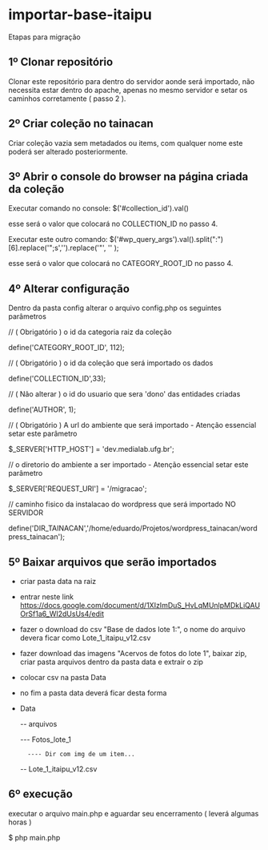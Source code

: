 # importar-base-itaipu

Etapas para migração

## 1º Clonar repositório

Clonar este repositório para dentro do servidor aonde será importado, não necessita estar dentro do apache, apenas no mesmo servidor e setar os caminhos corretamente ( passo 2 ).

## 2º Criar coleção no tainacan

Criar coleção vazia sem metadados ou items, com qualquer nome este poderá ser alterado posteriormente.

## 3º Abrir o console do browser na página criada da coleção

Executar comando no console: $('#collection_id').val()

esse será o valor que colocará no COLLECTION_ID no passo 4.

Executar este outro comando: $('#wp_query_args').val().split(":")[6].replace('";s','').replace('"', '' );

esse será o valor que colocará no CATEGORY_ROOT_ID no passo 4.

## 4º Alterar configuração

Dentro da pasta config alterar o arquivo config.php os seguintes parâmetros

// ( Obrigatório ) o id da categoria raiz da coleção

define('CATEGORY_ROOT_ID', 112);

// ( Obrigatório ) o id da coleção que será importado os dados

define('COLLECTION_ID',33);

// ( Não alterar ) o id do usuario que sera 'dono' das entidades criadas

define('AUTHOR', 1);

// ( Obrigatório ) A url do ambiente que será importado - Atenção essencial setar este parâmetro

$_SERVER['HTTP_HOST'] = 'dev.medialab.ufg.br';

// o diretorio do ambiente a ser importado - Atenção essencial setar este parâmetro

$_SERVER['REQUEST_URI'] = '/migracao';

// caminho fisico da instalacao do wordpress que será importado NO SERVIDOR

define('DIR_TAINACAN','/home/eduardo/Projetos/wordpress_tainacan/wordpress_tainacan');

## 5º Baixar arquivos que serão importados

- criar pasta data na raiz

- entrar neste link https://docs.google.com/document/d/1XIzImDuS_HvLqMUnlpMDkLiQAUOrSf1a6_WI2dUsUs4/edit

- fazer o download do csv "Base de dados lote 1:", o nome do arquivo devera ficar como Lote_1_itaipu_v12.csv

- fazer download das imagens "Acervos de fotos do lote 1", baixar zip, criar pasta arquivos dentro da pasta data e extrair o zip

- colocar csv na pasta Data

- no fim a pasta data deverá ficar desta forma


- Data  

  -- arquivos

    --- Fotos_lote_1

        ---- Dir com img de um item...

  -- Lote_1_itaipu_v12.csv


## 6º execução

executar o arquivo main.php e aguardar seu encerramento ( leverá algumas horas )

$ php main.php
